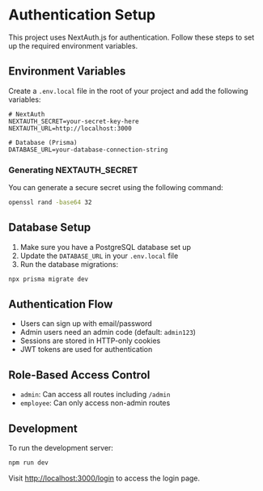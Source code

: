 # Authentication Setup

This project uses NextAuth.js for authentication. Follow these steps to set up the required environment variables.

## Environment Variables

Create a `.env.local` file in the root of your project and add the following variables:

```env
# NextAuth
NEXTAUTH_SECRET=your-secret-key-here
NEXTAUTH_URL=http://localhost:3000

# Database (Prisma)
DATABASE_URL=your-database-connection-string
```

### Generating NEXTAUTH_SECRET

You can generate a secure secret using the following command:

```bash
openssl rand -base64 32
```

## Database Setup

1. Make sure you have a PostgreSQL database set up
2. Update the `DATABASE_URL` in your `.env.local` file
3. Run the database migrations:

```bash
npx prisma migrate dev
```

## Authentication Flow

- Users can sign up with email/password
- Admin users need an admin code (default: `admin123`)
- Sessions are stored in HTTP-only cookies
- JWT tokens are used for authentication

## Role-Based Access Control

- `admin`: Can access all routes including `/admin`
- `employee`: Can only access non-admin routes

## Development

To run the development server:

```bash
npm run dev
```

Visit [http://localhost:3000/login](http://localhost:3000/login) to access the login page.
